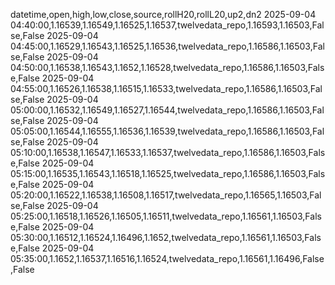 datetime,open,high,low,close,source,rollH20,rollL20,up2,dn2
2025-09-04 04:40:00,1.16539,1.16549,1.16525,1.16537,twelvedata_repo,1.16593,1.16503,False,False
2025-09-04 04:45:00,1.16529,1.16543,1.16525,1.16536,twelvedata_repo,1.16586,1.16503,False,False
2025-09-04 04:50:00,1.16538,1.16543,1.1652,1.16528,twelvedata_repo,1.16586,1.16503,False,False
2025-09-04 04:55:00,1.16526,1.16538,1.16515,1.16533,twelvedata_repo,1.16586,1.16503,False,False
2025-09-04 05:00:00,1.16532,1.16549,1.16527,1.16544,twelvedata_repo,1.16586,1.16503,False,False
2025-09-04 05:05:00,1.16544,1.16555,1.16536,1.16539,twelvedata_repo,1.16586,1.16503,False,False
2025-09-04 05:10:00,1.16538,1.16547,1.16533,1.16537,twelvedata_repo,1.16586,1.16503,False,False
2025-09-04 05:15:00,1.16535,1.16543,1.16518,1.16525,twelvedata_repo,1.16586,1.16503,False,False
2025-09-04 05:20:00,1.16522,1.16538,1.16508,1.16517,twelvedata_repo,1.16565,1.16503,False,False
2025-09-04 05:25:00,1.16518,1.16526,1.16505,1.16511,twelvedata_repo,1.16561,1.16503,False,False
2025-09-04 05:30:00,1.16512,1.16524,1.16496,1.1652,twelvedata_repo,1.16561,1.16503,False,False
2025-09-04 05:35:00,1.1652,1.16537,1.16516,1.16524,twelvedata_repo,1.16561,1.16496,False,False

